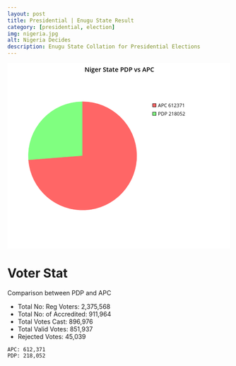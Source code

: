 ```yaml
---
layout: post
title: Presidential | Enugu State Result
category: [presidential, election]
img: nigeria.jpg
alt: Nigeria Decides
description: Enugu State Collation for Presidential Elections
---
```


<svg viewBox='0 0 600 500' xmlns='http://www.w3.org/2000/svg' xmlns:xlink='http://www.w3.org/1999/xlink' xml:space='preserve'><g font-family='Arial' font-size='11px' fill='none' fill-rule='evenodd' stroke-linecap='square'><rect id='b20670' x='0' y='0' width='600' height='500'/><use xlink:href='#b20670' fill='#FFFFFF'/><path id='b20671' stroke-linecap='butt' d='M56.956,262.028 A146,146 0 0 1 202.5,104.5 L202.5,250.5 L56.956,262.028 Z'/><use xlink:href='#b20671' fill='#80FF80' stroke='#80FF80'/><path id='b20672' stroke-linecap='butt' d='M202.5,104.5 A146,146 0 1 1 56.956,262.028 L202.5,250.5 L202.5,104.5 Z'/><use xlink:href='#b20672' fill='#FF6666' stroke='#FF6666'/><rect id='b20673' x='391.5' y='109.5' width='9' height='9'/><use xlink:href='#b20673' fill='#FF6666' stroke='#000000'/><text id='b20674' style="font-family:'Open Sans';font-size:13px;" x='406' y='119'>APC 612371</text><use xlink:href='#b20674' fill='#000000'/><rect id='b20675' x='391.5' y='132.5' width='9' height='9'/><use xlink:href='#b20675' fill='#80FF80' stroke='#000000'/><text id='b20676' style="font-family:'Open Sans';font-size:13px;" x='406' y='142'>PDP 218052</text><use xlink:href='#b20676' fill='#000000'/><text id='b20677' style="font-family:'Open Sans Semibold';font-size:17px;" x='208' y='24'>Niger State PDP vs APC</text><use xlink:href='#b20677' fill='#000000'/></g></svg>



# Voter Stat

Comparison between PDP and APC

- Total No: Reg Voters: 2,375,568 
- Total No: of Accredited: 911,964 
- Total Votes Cast: 896,976 
- Total Valid Votes: 851,937 
- Rejected Votes: 45,039 

```
APC: 612,371 
PDP: 218,052
```